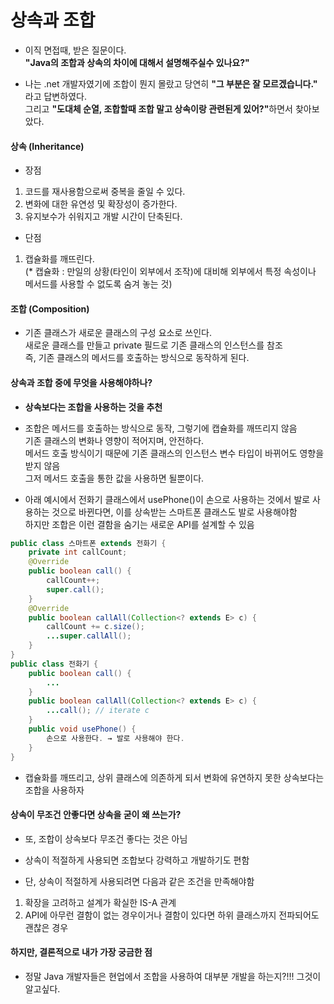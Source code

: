 # 상속과 조합
- 이직 면접때, 받은 질문이다.<br>
  **"Java의 조합과 상속의 차이에 대해서 설명해주실수 있나요?"**

- 나는 .net 개발자였기에 조합이 뭔지 몰랐고 당연히 **"그 부분은 잘 모르겠습니다."** 라고 답변하였다.<br>
  그리고 <b>"도대체 순열, 조합할때 조합 말고 상속이랑 관련된게 있어?"</b>하면서 찾아보았다.

#### 상속 (Inheritance)
- 장점
1. 코드를 재사용함으로써 중복을 줄일 수 있다.
1. 변화에 대한 유연성 및 확장성이 증가한다.
1. 유지보수가 쉬워지고 개발 시간이 단축된다.

- 단점
1. 캡슐화를 깨뜨린다.<br>
   (* 캡슐화 : 만일의 상황(타인이 외부에서 조작)에 대비해 외부에서 특정 속성이나 메서드를 사용할 수 없도록 숨겨 놓는 것)

#### 조합 (Composition)
- 기존 클래스가 새로운 클래스의 구성 요소로 쓰인다.<br>
  새로운 클래스를 만들고 private 필드로 기존 클래스의 인스턴스를 참조<br>
  즉, 기존 클래스의 메서드를 호출하는 방식으로 동작하게 된다.

#### 상속과 조합 중에 무엇을 사용해야하나?
- **상속보다는 조합을 사용하는 것을 추천**

- 조합은 메서드를 호출하는 방식으로 동작, 그렇기에 캡슐화를 깨뜨리지 않음<br>
  기존 클래스의 변화나 영향이 적어지며, 안전하다.<br>
  메서드 호출 방식이기 때문에 기존 클래스의 인스턴스 변수 타입이 바뀌어도 영향을 받지 않음<br>
  그저 메서드 호출을 통한 값을 사용하면 될뿐이다.

- 아래 예시에서 전화기 클래스에서 usePhone()이 손으로 사용하는 것에서 발로 사용하는 것으로 바뀐다면, 이를 상속받는 스마트폰 클래스도 발로 사용해야함<br>
  하지만 조합은 이런 결함을 숨기는 새로운 API를 설계할 수 있음
``` java
public class 스마트폰 extends 전화기 {
    private int callCount;
    @Override
    public boolean call() {
        callCount++;
        super.call();
    }
    @Override
    public boolean callAll(Collection<? extends E> c) {
        callCount += c.size();
        ...super.callAll();
    }
}
public class 전화기 {
    public boolean call() {
        ...
    }
    public boolean callAll(Collection<? extends E> c) {
        ...call(); // iterate c
    }
    public void usePhone() {
        손으로 사용한다. → 발로 사용해야 한다.
    }
}
```

- 캡슐화를 깨뜨리고, 상위 클래스에 의존하게 되서 변화에 유연하지 못한 상속보다는 조합을 사용하자

#### 상속이 무조건 안좋다면 상속을 굳이 왜 쓰는가?
- 또, 조합이 상속보다 무조건 좋다는 것은 아님

- 상속이 적절하게 사용되면 조합보다 강력하고 개발하기도 편함

- 단, 상속이 적절하게 사용되려면 다음과 같은 조건을 만족해야함
1. 확장을 고려하고 설계가 확실한 IS-A 관계
1. API에 아무런 결함이 없는 경우이거나 결함이 있다면 하위 클래스까지 전파되어도 괜찮은 경우

#### 하지만, 결론적으로 내가 가장 궁금한 점
- 정말 Java 개발자들은 현업에서 조합을 사용하여 대부분 개발을 하는지?!!! 그것이 알고싶다.